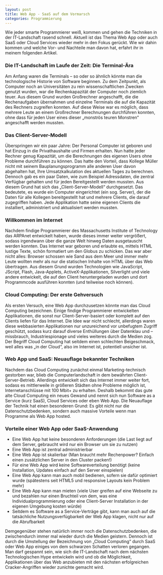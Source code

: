 ```yaml
---
layout: post
title: Web App - SaaS auf dem Vormarsch
categories: Programmierung
---
```


Wie jeder smarte Programmierer weiß, kommen und gehen die Techniken in der IT-Landschaft rasend schnell. Aktuell ist das Thema Web App oder auch SaaS oder Cloud Services wieder mehr in den Fokus gerückt. Wie wir dahin kommen und welche Vor- und Nachteile man davon hat, erfahrt ihr in meinem folgenden Artikel.
<!--more-->
### Die IT-Landschaft im Laufe der Zeit: Die Terminal-Ära

Am Anfang waren die Terminals – so oder so ähnlich könnte man die technologische Historie von Software beginnen. Zu dem Zeitpunkt, als Computer noch an Universitäten zu rein wissenschaftlichen Zwecken genutzt wurden, war die Rechenkapazität der Computer noch ziemlich teuer. Aus diesem Grund wurden Großrechner angeschafft, die die Rechenaufgaben übernahmen und einzelne Terminals die auf die Kapazität des Rechners zugreifen konnten. Auf diese Weise war es möglich, dass mehrere Leute an einem Großrechner Berechnungen durchführen konnten, ohne dass für jeden User eines dieser „monströs teuren Monstren“ angeschafft werden mussten.

### Das Client-Server-Modell

Überspringen wir ein paar Jahre: Der Personal Computer ist geboren und hat Einzug in die Privathaushalte und Firmen erhalten. Nun hatte jeder Rechner genug Kapazität, um die Berechnungen des eigenen Users ohne Probleme durchführen zu können. Das hatte den Vorteil, dass Kollege Müller nicht mit seinem Bauplanungsprogramm alle anderen User davon abgehalten hat, Ihre Umsatzkalkulation des aktuellen Tages zu berechnen. Dennoch gab es ein paar Daten, wie zum Beispiel Adressdaten, die zentral Verfügbar gehalten und für jeden Bereitgestellt werden mussten. Aus diesem Grund hat sich das „Client-Server-Modell“ durchgesetzt. Das bedeutete, es wurde ein Computer eingerichtet (ein sog. Server), der die Daten für alle Kollegen bereitgestellt hat und mehrere Clients, die darauf zugegriffen haben. Jede Applikation hatte seine eigenen Clients die installiert, administriert und aktualisiert werden mussten.

### Willkommen im Internet

Nachdem findige Programmierer des Massachusetts Institute of Technology das ARPAnet entwickelt haben, wurde dieses immer weiter vergrößert, sodass irgendwann über die ganze Welt hinweg Daten ausgetauscht werden konnten. Das Internet war geboren und erlaubte es, mittels HTML lustige Texte, schön formatiert um den Globus zu schicken. Das war aber nicht alles: Browser schossen wie Sand aus dem Meer und immer mehr Leute wollten mehr als nur die statischen Inhalte von HTML über das Web übertragen. Aus diesem Grund wurden Technologien wie JavaScript, JScript, Flash, Java-Applets, ActiveX-Applikationen, Silverlight und viele andere entwickelt, die auf den Client heruntergeladen wurden und dort Programmcode ausführen konnten (und teilweise noch können).

### Cloud Computing: Der erste Gehversuch

Als ersten Versuch, eine Web App durchzusetzen könnte man das Cloud Computing bezeichnen. Einige findige Programmierer entwickelten Applikationen, die sonst nur Client-Server-basiert oder komplett auf den Clients liefen für das Internet. Die Idee war nicht schlecht, allerdings waren diese webbasierten Applikationen nur unzureichend vor unbefugtem Zugriff geschützt, sodass kurz darauf diverse Enthüllungen über Datenklau und –missbrauch, Industriespionage und vieles weiteres durch die Medien zog. Der Begriff Cloud Computing hat seitdem einen schlechten Beigeschmack, weil alles was „in der Cloud“, also im Internet ist, potentiell unsicher ist.

### Web App und SaaS: Neuauflage bekannter Techniken

Nachdem das Cloud Computing zunächst einmal Marketing-technisch gestorben war, blieb die Computerlandschaft in dem bewährten Client-Server-Betrieb. Allerdings entwickelt sich das Internet immer weiter fort, sodass es mittlerweile in größeren Städten ohne Probleme möglich ist, Internetanschlüsse mit 100 Mbit+ zu erhalten. Deshalb bekommt das gute alte Cloud Computing ein neues Gewand und nennt sich nun Software as a Service (kurz SaaS), Cloud Services oder eben Web App. Die Neuauflage der Technik hat einen besonderen Grund: Es gibt nicht nur die Datenschutzbedenken, sondern auch massive Vorteile wenn man Programme als Web App hosted.

### Vorteile einer Web App oder SaaS-Anwendung

*   Eine Web App hat keine besonderen Anforderungen (die Last liegt auf dem Server, gebraucht wird nur ein Browser um sie zu nutzen)
*   Eine Web App ist zentral administrierbar
*   Eine Web App ist skalierbar (Man braucht mehr Rechenpower? Einfach einen zusätzlichen Server in den Cluster packen!)
*   Für eine Web App wird keine Softwareverteilung benötigt (keine Installation, Updates einfach auf den Server einspielen)
*   Eine Web App kann man auch mobil bedienen, sofern sie dafür optimiert wurde (spätestens seit HTML5 und responsive Layouts kein Problem mehr)
*   Eine Web App kann man mieten (viele User greifen auf eine Webseite zu und bezahlen nur einen Bruchteil von dem, was eine Individualprogrammierung oder eine Client-Server Installation in der eigenen Umgebung kosten würde)
*   Seitdem es Software as a Service-Verträge gibt, kann man auch auf die tatsächliche Nutzungsverfügbarkeit der Web App klagen, nicht nur auf die Abrufbarkeit

Demgegenüber stehen natürlich immer noch die Datenschutzbedenken, die zwischendurch immer mal wieder durch die Medien geistern. Dennoch ist durch die Umstellung der Bezeichnung von „Cloud Computing“ durch SaaS oder Web App einiges von dem schwarzen Schatten verloren gegangen. Man darf gespannt sein, wie sich die IT-Landschaft nach dem nächsten Technologischen Hype entwickeln wird und ob die Möglichkeit, Applikationen über das Web anzubieten mit den nächsten erfolgreichen Cracker-Angriffen wieder zunichte gemacht wird.